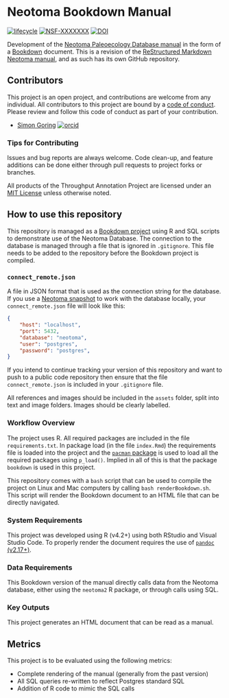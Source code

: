 # Neotoma Bookdown Manual

[![lifecycle](https://img.shields.io/badge/lifecycle-experimental-orange.svg)](https://www.tidyverse.org/lifecycle/#experimental)
[![NSF-XXXXXXX](https://img.shields.io/badge/NSF-1948926-blue.svg)](https://nsf.gov/awardsearch/showAward?AWD_ID=1948926)
[![DOI](https://zenodo.org/badge/487067181.svg)](https://zenodo.org/badge/latestdoi/487067181)

Development of the [Neotoma Paleoecology Database manual](https://neotoma-manual.readthedocs.io/en/latest/) in the form of a [Bookdown](https://bookdown.org/yihui/bookdown/) document. This is a revision of the [ReStructured Markdown Neotoma manual](https://github.com/SimonGoring/neotomadb-manual), and as such has its own GitHub repository.

## Contributors

This project is an open project, and contributions are welcome from any individual.  All contributors to this project are bound by a [code of conduct](CODE_OF_CONDUCT.md).  Please review and follow this code of conduct as part of your contribution.

* [Simon Goring](http://goring.org) [![orcid](https://img.shields.io/badge/orcid-0000--0002--2700--4605-brightgreen.svg)](https://orcid.org/0000-0002-2700-4605)

### Tips for Contributing

Issues and bug reports are always welcome.  Code clean-up, and feature additions can be done either through pull requests to project forks or branches.

All products of the Throughput Annotation Project are licensed under an [MIT License](LICENSE) unless otherwise noted.

## How to use this repository

This repository is managed as a [Bookdown project](https://bookdown.org/) using R and SQL scripts to demonstrate use of the Neotoma Database.  The connection to the database is managed through a file that is ignored in `.gitignore`.  This file needs to be added to the repository before the Bookdown project is compiled.

### `connect_remote.json`

A file in JSON format that is used as the connection string for the database.  If you use a [Neotoma snapshot](https://www.neotomadb.org/snapshots) to work with the database locally, your `connect_remote.json` file will look like this:

```json
{
    "host": "localhost",
    "port": 5432,
    "database": "neotoma",
    "user": "postgres",
    "password": "postgres",
}
```

If you intend to continue tracking your version of this repository and want to push to a public code repository then ensure that the file `connect_remote.json` is included in your `.gitignore` file.

All references and images should be included in the `assets` folder, split into text and image folders.  Images should be clearly labelled.

### Workflow Overview

The project uses R.  All required packages are included in the file `requirements.txt`.  In package load (in the file `index.Rmd`) the requirements file is loaded into the project and the [`pacman` package]() is used to load all the required packages using `p_load()`. Implied in all of this is that the package `bookdown` is used in this project.

This repository comes with a `bash` script that can be used to compile the project on Linux and Mac computers by calling `bash renderBookdown.sh`. This script will render the Bookdown document to an HTML file that can be directly navigated.

### System Requirements

This project was developed using R (v4.2+) using both RStudio and Visual Studio Code. To properly render the document requires the use of [`pandoc` (v2.17+)](https://pandoc.org/).

### Data Requirements

This Bookdown version of the manual directly calls data from the Neotoma database, either using the `neotoma2` R package, or through calls using SQL.

### Key Outputs

This project generates an HTML document that can be read as a manual.

## Metrics

This project is to be evaluated using the following metrics:

* Complete rendering of the manual (generally from the past version)
* All SQL queries re-written to reflect Postgres standard SQL
* Addition of R code to mimic the SQL calls
